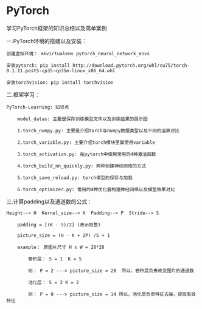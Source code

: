 # PyTorch
学习PyTorch框架的知识总结以及简单案例

一.PyTorch环境的搭建以及安装：

    创建虚拟环境： mkvirtualenv pytorch_neural_network_envs

    安装pytorch: pip install http://download.pytorch.org/whl/cu75/torch-0.1.11.post5-cp35-cp35m-linux_x86_64.whl

    安装torchvision: pip install torchvision

二.框架学习：

    PyTorch-Learning: 知识点

        model_datas: 主要是保存训练模型文件以及训练结果的展示图

        1.torch_numpy.py: 主要是介绍torch与numpy数据类型以及不同的运算对比

        2.torch_variable.py: 主要介绍torch模块里面使用variable

        3.torch_activation.py: 在pytorch中使用常用的4种激活函数

        4.torch_build_nn_quickly.py: 两种创建神经网络的方式

        5.torch_save_reload.py: torch模型的保存与加载

        6.torch_optimizer.py: 常用的4种优化器构建神经网络以及模型效果对比

三.计算padding以及通道数的公式：

    Height--> H  Kernel_size--> K  Padding--> P  Stride--> S

        padding = [(K - S)/2] (表示取整)

        picture_size = (H - K + 2P) /S + 1

        example： 原图片尺寸 H x W = 28*28

            卷积层： S = 1  K = 5

            则： P = 2 ---> picture_size = 28  所以，卷积层负责改变图片的通道数

            池化层： S = 2 K = 2

            则： P = 0 ---> picture_size = 14 所以，池化层负责特征去噪，提取有效特征














